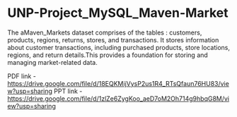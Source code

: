 # UNP-Project_MySQL_Maven-Market

The aMaven_Markets dataset comprises of the tables : customers, products, regions, returns, stores, and transactions. It stores information about customer transactions, including purchased products, store locations, regions, and return details.This provides a foundation for storing and managing market-related data.

PDF link -  https://drive.google.com/file/d/18EQKMijVysP2us1R4_RTsQfaun76HU83/view?usp=sharing
PPT link - https://drive.google.com/file/d/1zlZe6ZygKoo_aeD7oM2Oh714g9hbqG8M/view?usp=sharing
